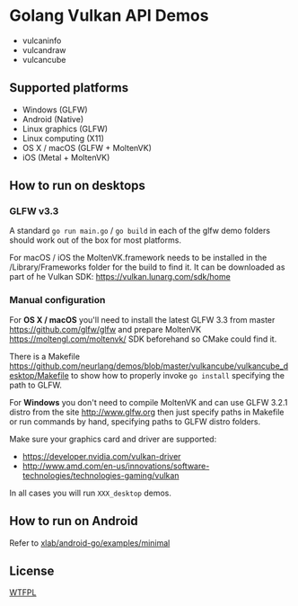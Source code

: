 # Golang Vulkan API Demos

- vulcaninfo
- vulcandraw
- vulcancube

## Supported platforms

- Windows (GLFW)
- Android (Native)
- Linux graphics (GLFW)
- Linux computing (X11)
- OS X / macOS (GLFW + MoltenVK)
- iOS (Metal + MoltenVK)

## How to run on desktops

### GLFW v3.3

A standard `go run main.go` / `go build` in each of the glfw demo folders should work out of the box for most platforms.

For macOS / iOS the MoltenVK.framework needs to be installed in the /Library/Frameworks folder for the build to find it. It can be downloaded as part of he Vulkan SDK: https://vulkan.lunarg.com/sdk/home

### Manual configuration

For **OS X / macOS** you'll need to install the latest GLFW 3.3 from master https://github.com/glfw/glfw
and prepare MoltenVK https://moltengl.com/moltenvk/ SDK beforehand so CMake could find it.

There is a Makefile https://github.com/neurlang/demos/blob/master/vulkancube/vulkancube_desktop/Makefile to show how to properly invoke `go install` specifying the path to GLFW.

For **Windows** you don't need to compile MoltenVK and can use GLFW 3.2.1 distro from the site http://www.glfw.org then just specify paths in Makefile or run commands by hand, specifying paths to GLFW distro folders.

Make sure your graphics card and driver are supported:

- https://developer.nvidia.com/vulkan-driver
- http://www.amd.com/en-us/innovations/software-technologies/technologies-gaming/vulkan

In all cases you will run `XXX_desktop` demos.

## How to run on Android

Refer to [xlab/android-go/examples/minimal](https://github.com/xlab/android-go/tree/master/examples/minimal)

## License

[WTFPL](LICENSE.txt)
